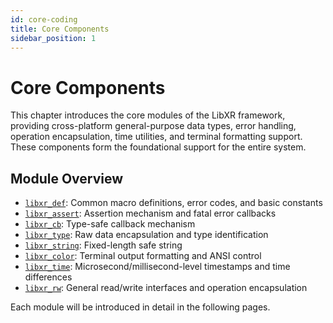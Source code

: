 ```yaml
---
id: core-coding
title: Core Components
sidebar_position: 1
---
```


# Core Components

This chapter introduces the core modules of the LibXR framework, providing cross-platform general-purpose data types, error handling, operation encapsulation, time utilities, and terminal formatting support. These components form the foundational support for the entire system.

## Module Overview

- [`libxr_def`](./core-def.md): Common macro definitions, error codes, and basic constants  
- [`libxr_assert`](./core-assert.md): Assertion mechanism and fatal error callbacks  
- [`libxr_cb`](./core-cb.md): Type-safe callback mechanism  
- [`libxr_type`](./core-type.md): Raw data encapsulation and type identification  
- [`libxr_string`](./core-string.md): Fixed-length safe string  
- [`libxr_color`](./core-color.md): Terminal output formatting and ANSI control  
- [`libxr_time`](./core-time.md): Microsecond/millisecond-level timestamps and time differences  
- [`libxr_rw`](./core-rw.md): General read/write interfaces and operation encapsulation  

Each module will be introduced in detail in the following pages.
